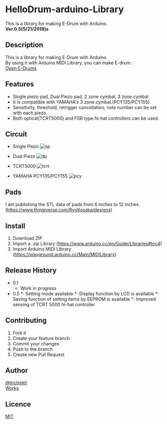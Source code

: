 # HelloDrum-arduino-Library
This is a library for making E-Drum with Arduino.  
**Ver.0.5(5/21/2018)s**

## Description

This is a library for making E-Drum with Arduino.  
By using it with Arduino MIDI Library, you can make E-drum.  
[Open E-Drums](https://open-e-drums.tumblr.com/)

## Features

- Single piezo pad, Dual Piezo pad, 2 zone cymbal, 3 zone cymbal
- It is compatible with YAMAHA's 3 zone cymbal.(PCY135/PCY155)
- Sensitivity, threshold, retrigger cancellation, note number can be set with each piezo. 
- Both optical(TCRT5000) and FSR type hi-hat controllers can be used.

## Circuit
- Single Piezo
![sp](https://github.com/RyoKosaka/HelloDrum-arduino-Library/blob/master/circuit/singlePiezo.png)

- Dual Piezo
![dp](https://github.com/RyoKosaka/HelloDrum-arduino-Library/blob/master/circuit/dualPiezo.png)

- TCRT5000
![tcrt](https://github.com/RyoKosaka/HelloDrum-arduino-Library/blob/master/circuit/TCRT5000.png)

- YAMAHA PCY135/PCY155
![pcy](https://github.com/RyoKosaka/HelloDrum-arduino-Library/blob/master/circuit/YAMAHA_PCY135_155.png)


## Pads

I am publishing the STL data of pads from 6 inches to 12 inches.(<https://www.thingiverse.com/RyoKosaka/designs>)

## Install

1. Download ZIP
2. Import a .zip Library (<https://www.arduino.cc/en/Guide/Libraries#toc4>)
3. Import Arduino MIDI Library (<https://playground.arduino.cc/Main/MIDILibrary>)

## Release History

* 0.1
    * Work in progress
* 0.5
   *· Setting mode available
   *· Display function by LCD is available
   *· Saving function of setting items by EEPROM is available
   *· Improved sensing of TCRT 5000 hi-hat controller

## Contributing

1. Fork it  
2. Create your feature branch
3. Commit your changes
4. Push to the branch
5. Create new Pull Request

## Author

[@tnctrekit](https://twitter.com/tnctrekit)  
[Works](https://www.tumblr.com/blog/ryokosaka)

## Licence

[MIT](http://opensource.org/licenses/mit-license.php)
